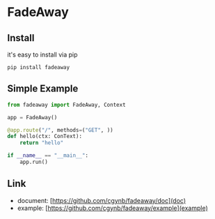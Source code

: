 # FadeAway

## Install

it's easy to install via pip

```
pip install fadeaway
```

## Simple Example

```python
from fadeaway import FadeAway, Context

app = FadeAway()

@app.route("/", methods=("GET", ))
def hello(ctx: ConText):
    return "hello"

if __name__ == "__main__":
    app.run()
```

## Link

- document:  [https://github.com/cgynb/fadeaway/doc](doc)
- example: [https://github.com/cgynb/fadeaway/example](example)
